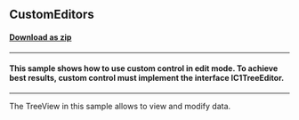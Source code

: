 ## CustomEditors
#### [Download as zip](https://minhaskamal.github.io/DownGit/#/home?url=https://github.com/GrapeCity/ComponentOne-WinForms-Samples/tree/master/NetFramework\TreeView\VB\CustomEditors)
____
#### This sample shows how to use custom control in edit mode. To achieve best results, custom control must implement the interface IC1TreeEditor.
____
The TreeView in this sample allows to view and modify data. 
